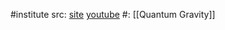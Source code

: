 #institute 
src: [site](https://isqg.org) [youtube](https://www.youtube.com/@isqg423/)
#: [[Quantum Gravity]]